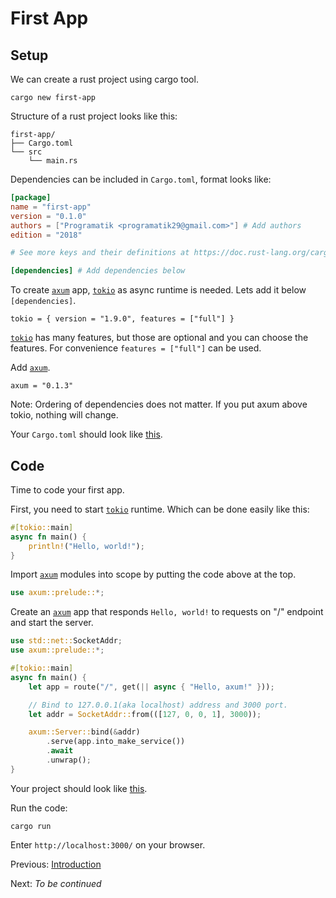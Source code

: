 # First App

## Setup

We can create a rust project using cargo tool.

```
cargo new first-app
```

Structure of a rust project looks like this:

```
first-app/
├── Cargo.toml
└── src
    └── main.rs
```

Dependencies can be included in `Cargo.toml`, format looks like:

```toml
[package]
name = "first-app"
version = "0.1.0"
authors = ["Programatik <programatik29@gmail.com>"] # Add authors
edition = "2018"

# See more keys and their definitions at https://doc.rust-lang.org/cargo/reference/manifest.html

[dependencies] # Add dependencies below
```

To create [`axum`] app, [`tokio`] as async runtime is needed. Lets add it below `[dependencies]`.

```
tokio = { version = "1.9.0", features = ["full"] }
```

[`tokio`] has many features, but those are optional and you can choose the features. For convenience `features = ["full"]` can be used.

Add [`axum`].

```
axum = "0.1.3"
```

Note: Ordering of dependencies does not matter. If you put axum above tokio, nothing will change.

Your `Cargo.toml` should look like [this](./first-app/Cargo.toml).

## Code

Time to code your first app.

First, you need to start [`tokio`] runtime. Which can be done easily like this:

```rust
#[tokio::main]
async fn main() {
    println!("Hello, world!");
}
```

Import [`axum`] modules into scope by putting the code above at the top.

```rust
use axum::prelude::*;
```

Create an [`axum`] app that responds `Hello, world!` to requests on "/" endpoint and start the server.

```rust
use std::net::SocketAddr;
use axum::prelude::*;

#[tokio::main]
async fn main() {
    let app = route("/", get(|| async { "Hello, axum!" }));

    // Bind to 127.0.0.1(aka localhost) address and 3000 port.
    let addr = SocketAddr::from(([127, 0, 0, 1], 3000));

    axum::Server::bind(&addr)
        .serve(app.into_make_service())
        .await
        .unwrap();
}
```

Your project should look like [this](./first-app/src/main.rs).

Run the code:

```
cargo run
```

Enter `http://localhost:3000/` on your browser.

Previous: [Introduction](../01-introduction)

Next: *To be continued*

[`axum`]: https://github.com/tokio-rs/axum
[`tokio`]: https://github.com/tokio-rs/tokio
